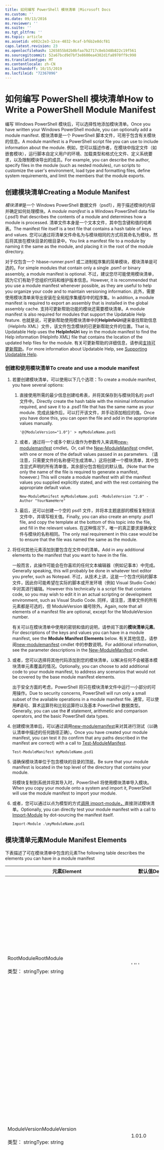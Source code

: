 ```yaml
---
title: 如何编写 PowerShell 模块清单 |Microsoft Docs
ms.custom: ''
ms.date: 09/13/2016
ms.reviewer: ''
ms.suite: ''
ms.tgt_pltfrm: ''
ms.topic: article
ms.assetid: e082c2e3-12ce-4032-9caf-bf6b2e0dcf81
caps.latest.revision: 23
ms.openlocfilehash: 1265855b82b0bfaa7b2717c8eb348b822c19f561
ms.sourcegitcommit: 52a67bcd9d7bf3e8600ea4302d1fa8970ff9c998
ms.translationtype: MT
ms.contentlocale: zh-CN
ms.lasthandoff: 10/15/2019
ms.locfileid: "72367096"
---
```

# <a name="how-to-write-a-powershell-module-manifest"></a><span data-ttu-id="6c921-102">如何编写 PowerShell 模块清单</span><span class="sxs-lookup"><span data-stu-id="6c921-102">How to Write a PowerShell Module Manifest</span></span>

<span data-ttu-id="6c921-103">编写 Windows PowerShell 模块后，可以选择性地添加模块清单。</span><span class="sxs-lookup"><span data-stu-id="6c921-103">Once you have written your Windows PowerShell module, you can optionally add a module manifest.</span></span> <span data-ttu-id="6c921-104">模块清单是一个 PowerShell 脚本文件，可用于包含有关模块的信息。</span><span class="sxs-lookup"><span data-stu-id="6c921-104">A module manifest is a PowerShell script file you can use to include information about the module.</span></span> <span data-ttu-id="6c921-105">例如，您可以描述作者，在模块中指定文件（如嵌套模块），运行脚本自定义用户的环境、加载类型和格式化文件、定义系统要求，以及限制模块导出的成员。</span><span class="sxs-lookup"><span data-stu-id="6c921-105">For example, you can describe the author, specify files in the module (such as nested modules), run scripts to customize the user's environment, load type and formatting files, define system requirements, and limit the members that the module exports.</span></span>

## <a name="creating-a-module-manifest"></a><span data-ttu-id="6c921-106">创建模块清单</span><span class="sxs-lookup"><span data-stu-id="6c921-106">Creating a Module Manifest</span></span>

<span data-ttu-id="6c921-107">*模块清单*是一个 Windows PowerShell 数据文件（psd1），用于描述模块的内容并确定如何处理模块。</span><span class="sxs-lookup"><span data-stu-id="6c921-107">A *module manifest* is a Windows PowerShell data file (.psd1) that describes the contents of a module and determines how a module is processed.</span></span> <span data-ttu-id="6c921-108">清单文件本身是一个文本文件，其中包含键和值的哈希表。</span><span class="sxs-lookup"><span data-stu-id="6c921-108">The manifest file itself is a text file that contains a hash table of keys and values.</span></span> <span data-ttu-id="6c921-109">您可以通过将清单文件命名为与模块相同的方式将其命名为模块，然后将其放在模块目录的根目录中。</span><span class="sxs-lookup"><span data-stu-id="6c921-109">You link a manifest file to a module by naming it the same as the module, and placing it in the root of the module directory.</span></span>

<span data-ttu-id="6c921-110">对于仅包含一个 hbase-runner.psm1 或二进制程序集的简单模块，模块清单是可选的。</span><span class="sxs-lookup"><span data-stu-id="6c921-110">For simple modules that contain only a single .psm1 or binary assembly, a module manifest is optional.</span></span> <span data-ttu-id="6c921-111">不过，建议您尽可能使用模块清单，因为它们有助于您组织代码和维护版本信息。</span><span class="sxs-lookup"><span data-stu-id="6c921-111">However, it is recommended that you use a module manifest whenever possible, as they are useful to help you organize your code and to maintain versioning information.</span></span> <span data-ttu-id="6c921-112">此外，需要使用模块清单来导出安装在全局程序集缓存中的程序集。</span><span class="sxs-lookup"><span data-stu-id="6c921-112">In addition, a module manifest is required to export an assembly that is installed in the global assembly cache.</span></span> <span data-ttu-id="6c921-113">支持可更新帮助功能的模块还需要模块清单。</span><span class="sxs-lookup"><span data-stu-id="6c921-113">A module manifest is also required for modules that support the Updatable Help feature.</span></span> <span data-ttu-id="6c921-114">也就是说，可更新帮助使用模块清单中的**HelpInfoUri**键来查找帮助信息（HelpInfo XML）文件，该文件包含模块的已更新帮助文件的位置。</span><span class="sxs-lookup"><span data-stu-id="6c921-114">That is, Updatable Help uses the **HelpInfoUri** key in the module manifest to find the Help information (HelpInfo XML) file that contains the location of the updated help files for the module.</span></span> <span data-ttu-id="6c921-115">有关可更新帮助的详细信息，请参阅[支持可更新帮助](./supporting-updatable-help.md)。</span><span class="sxs-lookup"><span data-stu-id="6c921-115">For more information about Updatable Help, see [Supporting Updatable Help](./supporting-updatable-help.md).</span></span>

### <a name="to-create-and-use-a-module-manifest"></a><span data-ttu-id="6c921-116">创建和使用模块清单</span><span class="sxs-lookup"><span data-stu-id="6c921-116">To create and use a module manifest</span></span>

1. <span data-ttu-id="6c921-117">若要创建模块清单，可以使用以下几个选项：</span><span class="sxs-lookup"><span data-stu-id="6c921-117">To create a module manifest, you have several options:</span></span>

   1. <span data-ttu-id="6c921-118">直接使用所需的最少信息创建哈希表，并将其保存到与模块同名的 psd1 文件中。</span><span class="sxs-lookup"><span data-stu-id="6c921-118">Directly create the hash table with the minimal information required, and save it to a .psd1 file that has the same name as your module.</span></span> <span data-ttu-id="6c921-119">完成此操作后，可以打开该文件，并手动添加相应的值。</span><span class="sxs-lookup"><span data-stu-id="6c921-119">Once you have done this, you can open the file and add in the appropriate values manually.</span></span>

      `'@{ModuleVersion="1.0"}' > myModuleName.psd1`

   2. <span data-ttu-id="6c921-120">或者，通过将一个或多个默认值作为参数传入来调用[new-modulemanifest](/powershell/module/Microsoft.PowerShell.Core/New-ModuleManifest) cmdlet。</span><span class="sxs-lookup"><span data-stu-id="6c921-120">Or, call the [New-ModuleManifest](/powershell/module/Microsoft.PowerShell.Core/New-ModuleManifest) cmdlet, with one or more of the default values passed in as parameters.</span></span> <span data-ttu-id="6c921-121">（请注意，只需要文件的名称便可生成清单。）这将创建一个模块清单，其中包含显式声明的所有清单值，其余部分包含相应的默认值。</span><span class="sxs-lookup"><span data-stu-id="6c921-121">(Note that the only the name of the file is required to generate a manifest, however.) This will create a module manifest with all the manifest values you supplied explicitly stated, and with the rest containing the appropriate default value.</span></span>

      `New-ModuleManifest myModuleName.psd1 -ModuleVersion "2.0" -Author "YourNameHere"`

   3. <span data-ttu-id="6c921-122">最后，还可以创建一个空的 psd1 文件，并将本主题底部的模板复制到该文件中，并填写相关值。</span><span class="sxs-lookup"><span data-stu-id="6c921-122">Finally, you can also create an empty .psd1 file, and copy the template at the bottom of this topic into the file, and fill in the relevant values.</span></span> <span data-ttu-id="6c921-123">在这种情况下，唯一的真正要求是确保文件与模块的名称相同。</span><span class="sxs-lookup"><span data-stu-id="6c921-123">The only real requirement in this case would be to ensure that the file was named the same as the module.</span></span>

2. <span data-ttu-id="6c921-124">将任何其他元素添加到要包含在文件中的清单。</span><span class="sxs-lookup"><span data-stu-id="6c921-124">Add in any additional elements to the manifest that you want to have in the file.</span></span>

   <span data-ttu-id="6c921-125">一般而言，此操作可能会在你喜欢的任何文本编辑器（例如记事本）中完成。</span><span class="sxs-lookup"><span data-stu-id="6c921-125">Generally speaking, this will probably be done in whatever text editor you prefer, such as Notepad.</span></span> <span data-ttu-id="6c921-126">不过，从技术上讲，这是一个包含代码的脚本文件，因此你可能希望在实际的脚本或开发环境（例如 Visual Studio Code）中对其进行编辑。</span><span class="sxs-lookup"><span data-stu-id="6c921-126">However this technically is a script file that contains code, so you may wish to edit it in an actual scripting or development environment, such as Visual Studio Code.</span></span> <span data-ttu-id="6c921-127">同样，请注意，清单文件的所有元素都是可选的，但 ModuleVersion 编号除外。</span><span class="sxs-lookup"><span data-stu-id="6c921-127">Again, note that all elements of a manifest file are optional, except for the ModuleVersion number.</span></span>

   <span data-ttu-id="6c921-128">有关可以在模块清单中使用的密钥和值的说明，请参阅下面的**模块清单元素**。</span><span class="sxs-lookup"><span data-stu-id="6c921-128">For descriptions of the keys and values you can have in a module manifest, see the **Module Manifest Elements** below.</span></span> <span data-ttu-id="6c921-129">有关其他信息，请参阅[new-modulemanifest](/powershell/module/Microsoft.PowerShell.Core/New-ModuleManifest) cmdlet 中的参数说明。</span><span class="sxs-lookup"><span data-stu-id="6c921-129">For additional information, see the parameter descriptions in the  [New-ModuleManifest](/powershell/module/Microsoft.PowerShell.Core/New-ModuleManifest) cmdlet.</span></span>

3. <span data-ttu-id="6c921-130">或者，您可以选择将其他代码添加到您的模块清单，以解决任何不会被基本模块清单元素覆盖的情况。</span><span class="sxs-lookup"><span data-stu-id="6c921-130">Optionally, you can choose to add additional code to your module manifest, to address any scenarios that would not be covered by the base module manifest elements.</span></span>

   <span data-ttu-id="6c921-131">出于安全方面的考虑，PowerShell 将只在模块清单文件中运行一小部分的可用操作。</span><span class="sxs-lookup"><span data-stu-id="6c921-131">Due to security concerns, PowerShell will run only a small subset of the available operations in a module manifest file.</span></span> <span data-ttu-id="6c921-132">通常，可以使用**if**语句、算术运算符和比较运算符以及基本 PowerShell 数据类型。</span><span class="sxs-lookup"><span data-stu-id="6c921-132">Generally, you can use the **if** statement, arithmetic and comparison operators, and the basic PowerShell data types.</span></span>

4. <span data-ttu-id="6c921-133">创建模块清单后，可以通过调用[new-modulemanifest](/powershell/module/Microsoft.PowerShell.Core/Test-ModuleManifest)来对其进行测试（以确认清单中描述的任何路径正确）。</span><span class="sxs-lookup"><span data-stu-id="6c921-133">Once you have created your module manifest, you can test it (to confirm that any paths described in the manifest are correct) with a call to [Test-ModuleManifest](/powershell/module/Microsoft.PowerShell.Core/Test-ModuleManifest).</span></span>

   `Test-ModuleManifest myModuleName.psd1`

5. <span data-ttu-id="6c921-134">请确保模块清单位于包含模块的目录的顶层。</span><span class="sxs-lookup"><span data-stu-id="6c921-134">Be sure that your module manifest is located in the top level of the directory that contains your module.</span></span>

   <span data-ttu-id="6c921-135">将模块复制到系统并将其导入时，PowerShell 将使用模块清单导入模块。</span><span class="sxs-lookup"><span data-stu-id="6c921-135">When you copy your module onto a system and import it, PowerShell will use the module manifest to import your module.</span></span>

6. <span data-ttu-id="6c921-136">或者，您可以通过以点为模型的方式[调用 import-module，](/powershell/module/Microsoft.PowerShell.Core/Import-Module)直接测试模块清单。</span><span class="sxs-lookup"><span data-stu-id="6c921-136">Optionally, you can directly test your module manifest with a call to [Import-Module](/powershell/module/Microsoft.PowerShell.Core/Import-Module) by dot-sourcing the manifest itself.</span></span>

   `Import-Module .\myModuleName.psd1`

## <a name="module-manifest-elements"></a><span data-ttu-id="6c921-137">模块清单元素</span><span class="sxs-lookup"><span data-stu-id="6c921-137">Module Manifest Elements</span></span>

<span data-ttu-id="6c921-138">下表描述了可在模块清单中包含的元素</span><span class="sxs-lookup"><span data-stu-id="6c921-138">The following table describes the elements you can have in a module manifest</span></span>

|<span data-ttu-id="6c921-139">元素</span><span class="sxs-lookup"><span data-stu-id="6c921-139">Element</span></span>|<span data-ttu-id="6c921-140">默认值</span><span class="sxs-lookup"><span data-stu-id="6c921-140">Default</span></span>|<span data-ttu-id="6c921-141">描述</span><span class="sxs-lookup"><span data-stu-id="6c921-141">Description</span></span>|
|-------------|-------------|-----------------|
|<span data-ttu-id="6c921-142">RootModule</span><span class="sxs-lookup"><span data-stu-id="6c921-142">RootModule</span></span><br /><br /> <span data-ttu-id="6c921-143">类型： string</span><span class="sxs-lookup"><span data-stu-id="6c921-143">Type: string</span></span>|<span data-ttu-id="6c921-144">' '</span><span class="sxs-lookup"><span data-stu-id="6c921-144">' '</span></span>|<span data-ttu-id="6c921-145">与此清单关联的脚本模块或二进制模块文件。</span><span class="sxs-lookup"><span data-stu-id="6c921-145">Script module or binary module file associated with this manifest.</span></span> <span data-ttu-id="6c921-146">以前版本的 PowerShell 调用此元素为 ModuleToProcess。</span><span class="sxs-lookup"><span data-stu-id="6c921-146">Previous versions of PowerShell called this element the ModuleToProcess.</span></span><br /><br /> <span data-ttu-id="6c921-147">根模块的可能类型可以为空（这将使其成为**清单**模块）、脚本模块的名称（使其成为**脚本**模块的 hbase-runner.psm1），或二进制模块的名称（.exe 或 .dll，这使其成为**二进制**模块）。</span><span class="sxs-lookup"><span data-stu-id="6c921-147">Possible types for the root module can be empty (which will make this a **Manifest** module), the name of a script module (.psm1, which makes this a **Script** module), or the name of a binary module (.exe or .dll, which makes this a **Binary** module).</span></span> <span data-ttu-id="6c921-148">在此元素中放置模块清单的名称（. psd1）或脚本文件（ps1）将导致发生错误。</span><span class="sxs-lookup"><span data-stu-id="6c921-148">Placing the name of a module manifest (.psd1) or a script file (.ps1) in this element will cause an error to occur.</span></span>|
|<span data-ttu-id="6c921-149">ModuleVersion</span><span class="sxs-lookup"><span data-stu-id="6c921-149">ModuleVersion</span></span><br /><br /> <span data-ttu-id="6c921-150">类型： string</span><span class="sxs-lookup"><span data-stu-id="6c921-150">Type: string</span></span>|<span data-ttu-id="6c921-151">1.0</span><span class="sxs-lookup"><span data-stu-id="6c921-151">1.0</span></span>|<span data-ttu-id="6c921-152">此模块的版本号。</span><span class="sxs-lookup"><span data-stu-id="6c921-152">Version number of this module.</span></span> <span data-ttu-id="6c921-153">该字符串必须能够转换为 [System.object]。</span><span class="sxs-lookup"><span data-stu-id="6c921-153">The string must be able to convert to [System.Version].</span></span> <span data-ttu-id="6c921-154">即 "#. #. #. #. #"。</span><span class="sxs-lookup"><span data-stu-id="6c921-154">That is, '#.#.#.#.#'.</span></span> <span data-ttu-id="6c921-155">`Import-Module` 会将它在 **$psModulePath**上找到的第一个模块加载到与该名称匹配的，并且至少有一个 ModuleVersion 作为 `-MinimumVersion` 参数。</span><span class="sxs-lookup"><span data-stu-id="6c921-155">`Import-Module` will load the first module it finds on the **$psModulePath** that matches the name, and has at least as high a ModuleVersion, as the `-MinimumVersion` parameter.</span></span> <span data-ttu-id="6c921-156">若要导入特定版本，请改用 @ no__t-0 参数。</span><span class="sxs-lookup"><span data-stu-id="6c921-156">To import a specific version, use the`-RequiredVersion` parameter, instead.</span></span><br /><br /> <span data-ttu-id="6c921-157">示例： `ModuleVersion = '1.0'`</span><span class="sxs-lookup"><span data-stu-id="6c921-157">Example: `ModuleVersion = '1.0'`</span></span>|
|<span data-ttu-id="6c921-158">GUID</span><span class="sxs-lookup"><span data-stu-id="6c921-158">GUID</span></span><br /><br /> <span data-ttu-id="6c921-159">类型： string</span><span class="sxs-lookup"><span data-stu-id="6c921-159">Type: string</span></span>|<span data-ttu-id="6c921-160">自动生成 GUID</span><span class="sxs-lookup"><span data-stu-id="6c921-160">Autogenerated GUID</span></span>|<span data-ttu-id="6c921-161">用于唯一标识此模块的 ID。</span><span class="sxs-lookup"><span data-stu-id="6c921-161">ID used to uniquely identify this module.</span></span> <span data-ttu-id="6c921-162">请注意，当前无法按 GUID 导入模块。</span><span class="sxs-lookup"><span data-stu-id="6c921-162">Note that you cannot currently import a module by GUID.</span></span><br /><br /> <span data-ttu-id="6c921-163">示例： `GUID = 'cfc45206-1e49-459d-a8ad-5b571ef94857'`</span><span class="sxs-lookup"><span data-stu-id="6c921-163">Example: `GUID = 'cfc45206-1e49-459d-a8ad-5b571ef94857'`</span></span>|
|<span data-ttu-id="6c921-164">作者</span><span class="sxs-lookup"><span data-stu-id="6c921-164">Author</span></span><br /><br /> <span data-ttu-id="6c921-165">类型： string</span><span class="sxs-lookup"><span data-stu-id="6c921-165">Type: string</span></span>|<span data-ttu-id="6c921-166">无</span><span class="sxs-lookup"><span data-stu-id="6c921-166">None</span></span>|<span data-ttu-id="6c921-167">此模块的作者。</span><span class="sxs-lookup"><span data-stu-id="6c921-167">Author of this module.</span></span><br /><br /> <span data-ttu-id="6c921-168">示例： `Author = 'AuthorNameHere'`</span><span class="sxs-lookup"><span data-stu-id="6c921-168">Example: `Author = 'AuthorNameHere'`</span></span>|
|<span data-ttu-id="6c921-169">CompanyName</span><span class="sxs-lookup"><span data-stu-id="6c921-169">CompanyName</span></span><br /><br /> <span data-ttu-id="6c921-170">类型： string</span><span class="sxs-lookup"><span data-stu-id="6c921-170">Type: string</span></span>|<span data-ttu-id="6c921-171">Unknown</span><span class="sxs-lookup"><span data-stu-id="6c921-171">Unknown</span></span>|<span data-ttu-id="6c921-172">此模块的公司或供应商。</span><span class="sxs-lookup"><span data-stu-id="6c921-172">Company or vendor of this module.</span></span><br /><br /> <span data-ttu-id="6c921-173">示例： `CompanyName = 'Fabrikam'`</span><span class="sxs-lookup"><span data-stu-id="6c921-173">Example: `CompanyName = 'Fabrikam'`</span></span>|
|<span data-ttu-id="6c921-174">版权</span><span class="sxs-lookup"><span data-stu-id="6c921-174">Copyright</span></span><br /><br /> <span data-ttu-id="6c921-175">类型： string</span><span class="sxs-lookup"><span data-stu-id="6c921-175">Type: string</span></span>|<span data-ttu-id="6c921-176">（c） [currentYear] [Author]。</span><span class="sxs-lookup"><span data-stu-id="6c921-176">(c) [currentYear] [Author].</span></span> <span data-ttu-id="6c921-177">保留所有权利。</span><span class="sxs-lookup"><span data-stu-id="6c921-177">All rights reserved.</span></span>|<span data-ttu-id="6c921-178">此模块的版权声明。</span><span class="sxs-lookup"><span data-stu-id="6c921-178">Copyright statement for this module.</span></span><br /><br /> <span data-ttu-id="6c921-179">示例： `Copyright = '2016 AuthorName. All rights reserved.'`</span><span class="sxs-lookup"><span data-stu-id="6c921-179">Example: `Copyright = '2016 AuthorName. All rights reserved.'`</span></span>|
|<span data-ttu-id="6c921-180">描述</span><span class="sxs-lookup"><span data-stu-id="6c921-180">Description</span></span><br /><br /> <span data-ttu-id="6c921-181">类型： string</span><span class="sxs-lookup"><span data-stu-id="6c921-181">Type: string</span></span>|<span data-ttu-id="6c921-182">' '</span><span class="sxs-lookup"><span data-stu-id="6c921-182">' '</span></span>|<span data-ttu-id="6c921-183">此模块提供的功能的说明。</span><span class="sxs-lookup"><span data-stu-id="6c921-183">Description of the functionality provided by this module.</span></span><br /><br /> <span data-ttu-id="6c921-184">示例： `Description = 'This is a description of a module.'`</span><span class="sxs-lookup"><span data-stu-id="6c921-184">Example: `Description = 'This is a description of a module.'`</span></span>|
|<span data-ttu-id="6c921-185">PowerShellVersion</span><span class="sxs-lookup"><span data-stu-id="6c921-185">PowerShellVersion</span></span><br /><br /> <span data-ttu-id="6c921-186">类型： string</span><span class="sxs-lookup"><span data-stu-id="6c921-186">Type: string</span></span>|<span data-ttu-id="6c921-187">' '</span><span class="sxs-lookup"><span data-stu-id="6c921-187">' '</span></span>|<span data-ttu-id="6c921-188">此模块所需的 Windows PowerShell 引擎的最低版本。</span><span class="sxs-lookup"><span data-stu-id="6c921-188">Minimum version of the Windows PowerShell engine required by this module.</span></span> <span data-ttu-id="6c921-189">当前有效值为1.0、2.0、3.0、4.0 和5.0。</span><span class="sxs-lookup"><span data-stu-id="6c921-189">Current valid values are 1.0, 2.0, 3.0, 4.0, and 5.0.</span></span><br /><br /> <span data-ttu-id="6c921-190">示例： `PowerShellVersion = '5.0'`</span><span class="sxs-lookup"><span data-stu-id="6c921-190">Example: `PowerShellVersion = '5.0'`</span></span>|
|<span data-ttu-id="6c921-191">PowerShellHostName</span><span class="sxs-lookup"><span data-stu-id="6c921-191">PowerShellHostName</span></span><br /><br /> <span data-ttu-id="6c921-192">类型： string</span><span class="sxs-lookup"><span data-stu-id="6c921-192">Type: string</span></span>|<span data-ttu-id="6c921-193">' '</span><span class="sxs-lookup"><span data-stu-id="6c921-193">' '</span></span>|<span data-ttu-id="6c921-194">指定模块所需的 Windows PowerShell 主机的名称。</span><span class="sxs-lookup"><span data-stu-id="6c921-194">Specifies the name of the Windows PowerShell host that is required by the module.</span></span> <span data-ttu-id="6c921-195">此名称由 Windows PowerShell 提供。</span><span class="sxs-lookup"><span data-stu-id="6c921-195">This name is provided by Windows PowerShell.</span></span> <span data-ttu-id="6c921-196">若要查找主机程序的名称，请在程序中键入： `$host.name`。</span><span class="sxs-lookup"><span data-stu-id="6c921-196">To find the name of a host program, in the program, type: `$host.name` .</span></span><br /><br /> <span data-ttu-id="6c921-197">示例： `PowerShellHostName = 'Windows PowerShell ISE Host'`</span><span class="sxs-lookup"><span data-stu-id="6c921-197">Example: `PowerShellHostName = 'Windows PowerShell ISE Host'`</span></span>|
|<span data-ttu-id="6c921-198">PowerShellHostVersion</span><span class="sxs-lookup"><span data-stu-id="6c921-198">PowerShellHostVersion</span></span><br /><br /> <span data-ttu-id="6c921-199">类型： string</span><span class="sxs-lookup"><span data-stu-id="6c921-199">Type: string</span></span>|<span data-ttu-id="6c921-200">' '</span><span class="sxs-lookup"><span data-stu-id="6c921-200">' '</span></span>|<span data-ttu-id="6c921-201">此模块所需的最小 Windows PowerShell 主机版本。</span><span class="sxs-lookup"><span data-stu-id="6c921-201">Minimum version of the Windows PowerShell host required by this module.</span></span><br /><br /> <span data-ttu-id="6c921-202">示例： `PowerShellHostVersion = '2.0'`</span><span class="sxs-lookup"><span data-stu-id="6c921-202">Example: `PowerShellHostVersion = '2.0'`</span></span>|
|<span data-ttu-id="6c921-203">DotNetFrameworkVersion</span><span class="sxs-lookup"><span data-stu-id="6c921-203">DotNetFrameworkVersion</span></span><br /><br /> <span data-ttu-id="6c921-204">类型： string</span><span class="sxs-lookup"><span data-stu-id="6c921-204">Type: string</span></span>|<span data-ttu-id="6c921-205">' '</span><span class="sxs-lookup"><span data-stu-id="6c921-205">' '</span></span>|<span data-ttu-id="6c921-206">此模块所需的 Microsoft .NET Framework 的最低版本。</span><span class="sxs-lookup"><span data-stu-id="6c921-206">Minimum version of Microsoft .NET Framework required by this module.</span></span><br /><br /> <span data-ttu-id="6c921-207">示例： `DotNetFrameworkVersion = '3.5'`</span><span class="sxs-lookup"><span data-stu-id="6c921-207">Example: `DotNetFrameworkVersion = '3.5'`</span></span>|
|<span data-ttu-id="6c921-208">CLRVersion</span><span class="sxs-lookup"><span data-stu-id="6c921-208">CLRVersion</span></span><br /><br /> <span data-ttu-id="6c921-209">类型： string</span><span class="sxs-lookup"><span data-stu-id="6c921-209">Type: string</span></span>|<span data-ttu-id="6c921-210">' '</span><span class="sxs-lookup"><span data-stu-id="6c921-210">' '</span></span>|<span data-ttu-id="6c921-211">此模块所需的公共语言运行时（CLR）的最低版本。</span><span class="sxs-lookup"><span data-stu-id="6c921-211">Minimum version of the common language runtime (CLR) required by this module.</span></span><br /><br /> <span data-ttu-id="6c921-212">示例： `CLRVersion = '3.5'`</span><span class="sxs-lookup"><span data-stu-id="6c921-212">Example: `CLRVersion = '3.5'`</span></span>|
|<span data-ttu-id="6c921-213">ProcessorArchitecture</span><span class="sxs-lookup"><span data-stu-id="6c921-213">ProcessorArchitecture</span></span><br /><br /> <span data-ttu-id="6c921-214">类型： string</span><span class="sxs-lookup"><span data-stu-id="6c921-214">Type: string</span></span>|<span data-ttu-id="6c921-215">' '</span><span class="sxs-lookup"><span data-stu-id="6c921-215">' '</span></span>|<span data-ttu-id="6c921-216">此模块需要的处理器体系结构（无、X86、Amd64）。</span><span class="sxs-lookup"><span data-stu-id="6c921-216">Processor architecture (None, X86, Amd64) required by this module.</span></span> <span data-ttu-id="6c921-217">有效值为 x86、AMD64、IA64 和 None（未知或未指定）。</span><span class="sxs-lookup"><span data-stu-id="6c921-217">Valid values are x86, AMD64, IA64, and None (unknown or unspecified).</span></span><br /><br /> <span data-ttu-id="6c921-218">示例： `ProcessorArchitecture = 'x86'`</span><span class="sxs-lookup"><span data-stu-id="6c921-218">Example: `ProcessorArchitecture = 'x86'`</span></span>|
|<span data-ttu-id="6c921-219">RequiredModules</span><span class="sxs-lookup"><span data-stu-id="6c921-219">RequiredModules</span></span><br /><br /> <span data-ttu-id="6c921-220">类型： [string []]</span><span class="sxs-lookup"><span data-stu-id="6c921-220">Type: [string[]]</span></span>|<span data-ttu-id="6c921-221">@()</span><span class="sxs-lookup"><span data-stu-id="6c921-221">@()</span></span>|<span data-ttu-id="6c921-222">在导入此模块之前，必须导入到全局环境中的模块。</span><span class="sxs-lookup"><span data-stu-id="6c921-222">Modules that must be imported into the global environment prior to importing this module.</span></span> <span data-ttu-id="6c921-223">这会加载列出的任何模块，除非已加载这些模块。</span><span class="sxs-lookup"><span data-stu-id="6c921-223">This will load any modules listed unless they have already been loaded.</span></span> <span data-ttu-id="6c921-224">（例如，一些模块可能已由其他模块加载。）</span><span class="sxs-lookup"><span data-stu-id="6c921-224">(For example, some modules may already be loaded by a different module.).</span></span> <span data-ttu-id="6c921-225">还可以使用 `RequiredVersion` 而不是 `ModuleVersion` 来指定要加载的特定版本。</span><span class="sxs-lookup"><span data-stu-id="6c921-225">It is also possible to specify a specific version to load using `RequiredVersion` rather than `ModuleVersion`.</span></span> <span data-ttu-id="6c921-226">使用 `ModuleVersion` 时，它将加载最新版本，最少指定版本。</span><span class="sxs-lookup"><span data-stu-id="6c921-226">When using `ModuleVersion` it will load the newest version available with a minimum of the version specified.</span></span><br /><br /> <span data-ttu-id="6c921-227">示例： `RequiredModules = @(@{ModuleName="myDependentModule"; ModuleVersion="2.0"; Guid="cfc45206-1e49-459d-a8ad-5b571ef94857"})`</span><span class="sxs-lookup"><span data-stu-id="6c921-227">Example: `RequiredModules = @(@{ModuleName="myDependentModule"; ModuleVersion="2.0"; Guid="cfc45206-1e49-459d-a8ad-5b571ef94857"})`</span></span><br /><br /> <span data-ttu-id="6c921-228">示例： `RequiredModules = @(@{ModuleName="myDependentModule"; RequiredVersion="1.5"; Guid="cfc45206-1e49-459d-a8ad-5b571ef94857"})`</span><span class="sxs-lookup"><span data-stu-id="6c921-228">Example: `RequiredModules = @(@{ModuleName="myDependentModule"; RequiredVersion="1.5"; Guid="cfc45206-1e49-459d-a8ad-5b571ef94857"})`</span></span>|
|<span data-ttu-id="6c921-229">RequiredAssemblies</span><span class="sxs-lookup"><span data-stu-id="6c921-229">RequiredAssemblies</span></span><br /><br /> <span data-ttu-id="6c921-230">类型： [string []]</span><span class="sxs-lookup"><span data-stu-id="6c921-230">Type: [string[]]</span></span>|<span data-ttu-id="6c921-231">@()</span><span class="sxs-lookup"><span data-stu-id="6c921-231">@()</span></span>|<span data-ttu-id="6c921-232">必须在导入此模块之前加载的程序集。</span><span class="sxs-lookup"><span data-stu-id="6c921-232">Assemblies that must be loaded prior to importing this module.</span></span><br /><br /> <span data-ttu-id="6c921-233">请注意，与 RequiredModules 不同的是，PowerShell 将加载 RequiredAssemblies （如果尚未加载）。</span><span class="sxs-lookup"><span data-stu-id="6c921-233">Note that unlike RequiredModules, PowerShell will load the RequiredAssemblies if they are not already loaded.</span></span>|
|<span data-ttu-id="6c921-234">ScriptsToProcess</span><span class="sxs-lookup"><span data-stu-id="6c921-234">ScriptsToProcess</span></span><br /><br /> <span data-ttu-id="6c921-235">类型： [string []]</span><span class="sxs-lookup"><span data-stu-id="6c921-235">Type: [string[]]</span></span>|<span data-ttu-id="6c921-236">@()</span><span class="sxs-lookup"><span data-stu-id="6c921-236">@()</span></span>|<span data-ttu-id="6c921-237">导入模块时，在调用方的会话状态中运行的脚本（ps1）文件。</span><span class="sxs-lookup"><span data-stu-id="6c921-237">Script (.ps1) files that are run in the caller's session state when the module is imported.</span></span> <span data-ttu-id="6c921-238">这可以是全局会话状态，也可以是嵌套模块的其他模块会话状态。</span><span class="sxs-lookup"><span data-stu-id="6c921-238">This could be the global session state or, for nested modules, the session state of another module.</span></span> <span data-ttu-id="6c921-239">您可以使用这些脚本来准备环境，就像使用登录脚本一样。</span><span class="sxs-lookup"><span data-stu-id="6c921-239">You can use these scripts to prepare an environment just as you might use a login script.</span></span><br /><br /> <span data-ttu-id="6c921-240">在加载清单中列出的任何模块之前，将运行这些脚本。</span><span class="sxs-lookup"><span data-stu-id="6c921-240">These scripts are run before any of the modules listed in the manifest are loaded.</span></span>|
|<span data-ttu-id="6c921-241">TypesToProcess</span><span class="sxs-lookup"><span data-stu-id="6c921-241">TypesToProcess</span></span><br /><br /> <span data-ttu-id="6c921-242">类型： [string []]</span><span class="sxs-lookup"><span data-stu-id="6c921-242">Type: [string[]]</span></span>|<span data-ttu-id="6c921-243">@()</span><span class="sxs-lookup"><span data-stu-id="6c921-243">@()</span></span>|<span data-ttu-id="6c921-244">导入此模块时要加载的类型文件（. types.ps1xml）。</span><span class="sxs-lookup"><span data-stu-id="6c921-244">Type files (.ps1xml) to be loaded when importing this module.</span></span>|
|<span data-ttu-id="6c921-245">FormatsToProcess</span><span class="sxs-lookup"><span data-stu-id="6c921-245">FormatsToProcess</span></span><br /><br /> <span data-ttu-id="6c921-246">类型： [string []]</span><span class="sxs-lookup"><span data-stu-id="6c921-246">Type: [string[]]</span></span>|<span data-ttu-id="6c921-247">@()</span><span class="sxs-lookup"><span data-stu-id="6c921-247">@()</span></span>|<span data-ttu-id="6c921-248">导入此模块时要加载的格式化文件（. types.ps1xml）。</span><span class="sxs-lookup"><span data-stu-id="6c921-248">Format files (.ps1xml) to be loaded when importing this module.</span></span>|
|<span data-ttu-id="6c921-249">NestedModules</span><span class="sxs-lookup"><span data-stu-id="6c921-249">NestedModules</span></span><br /><br /> <span data-ttu-id="6c921-250">类型： [string []]</span><span class="sxs-lookup"><span data-stu-id="6c921-250">Type: [string[]]</span></span>|<span data-ttu-id="6c921-251">@()</span><span class="sxs-lookup"><span data-stu-id="6c921-251">@()</span></span>|<span data-ttu-id="6c921-252">要导入的模块，作为 RootModule/ModuleToProcess 中指定的模块的嵌套模块。</span><span class="sxs-lookup"><span data-stu-id="6c921-252">Modules to import as nested modules of the module specified in RootModule/ModuleToProcess.</span></span><br /><br /> <span data-ttu-id="6c921-253">向此元素添加模块名称类似于从脚本或程序集代码中调用 `Import-Module`。</span><span class="sxs-lookup"><span data-stu-id="6c921-253">Adding a module name to this element is similar to calling `Import-Module` from within your script or assembly code.</span></span> <span data-ttu-id="6c921-254">主要区别是在清单文件中，可以更方便地查看正在加载的内容。</span><span class="sxs-lookup"><span data-stu-id="6c921-254">The main difference is that it's easier to see what you are loading here in the manifest file.</span></span> <span data-ttu-id="6c921-255">此外，如果模块无法在此处加载，则尚未加载您的实际模块。</span><span class="sxs-lookup"><span data-stu-id="6c921-255">Also, if a module fails to load here, you will not yet have loaded your actual module.</span></span><br /><br /> <span data-ttu-id="6c921-256">除了其他模块以外，你还可以在此处加载脚本（ps1）文件。</span><span class="sxs-lookup"><span data-stu-id="6c921-256">In addition to other modules, you may also load script (.ps1) files here.</span></span> <span data-ttu-id="6c921-257">这些文件将在根模块的上下文中执行。</span><span class="sxs-lookup"><span data-stu-id="6c921-257">These files will execute in the context of the root module.</span></span> <span data-ttu-id="6c921-258">（这等同于根模块中的脚本。）</span><span class="sxs-lookup"><span data-stu-id="6c921-258">(This is equivalent to dot sourcing the script in your root module.)</span></span>|
|<span data-ttu-id="6c921-259">FunctionsToExport</span><span class="sxs-lookup"><span data-stu-id="6c921-259">FunctionsToExport</span></span><br /><br /> <span data-ttu-id="6c921-260">类型： [string []]</span><span class="sxs-lookup"><span data-stu-id="6c921-260">Type: [string[]]</span></span>|<span data-ttu-id="6c921-261">@()</span><span class="sxs-lookup"><span data-stu-id="6c921-261">@()</span></span>|<span data-ttu-id="6c921-262">指定模块导出的函数（允许但不允许使用通配符）到调用方的会话状态。</span><span class="sxs-lookup"><span data-stu-id="6c921-262">Specifies the functions that the module exports (wildcard characters are permitted but discouraged) to the caller's session state.</span></span> <span data-ttu-id="6c921-263">默认情况下，不导出任何函数。</span><span class="sxs-lookup"><span data-stu-id="6c921-263">By default, no functions are exported.</span></span> <span data-ttu-id="6c921-264">您可以使用此键列出模块导出的函数。</span><span class="sxs-lookup"><span data-stu-id="6c921-264">You can use this key to list the functions that are exported by the module.</span></span><br /><br /> <span data-ttu-id="6c921-265">调用方的会话状态可以是全局会话状态，也可以是嵌套模块的其他模块会话状态。</span><span class="sxs-lookup"><span data-stu-id="6c921-265">The caller's session state can be the global session state or, for nested modules, the session state of another module.</span></span> <span data-ttu-id="6c921-266">链接嵌套模块时，嵌套模块导出的所有函数都将导出到全局会话状态，除非该链中的模块使用 FunctionsToExport 键限制该函数。</span><span class="sxs-lookup"><span data-stu-id="6c921-266">When chaining nested modules, all functions that are exported by a nested module will be exported to the global session state unless a module in the chain restricts the function by using the FunctionsToExport key.</span></span><br /><br /> <span data-ttu-id="6c921-267">如果清单还导出函数的别名，则此键可以删除其别名在 AliasesToExport 项中列出的函数，但此键无法向列表中添加函数别名。</span><span class="sxs-lookup"><span data-stu-id="6c921-267">If the manifest also exports aliases for the functions, this key can remove functions whose aliases are listed in the AliasesToExport key, but this key cannot add function aliases to the list.</span></span>|
|<span data-ttu-id="6c921-268">CmdletsToExport</span><span class="sxs-lookup"><span data-stu-id="6c921-268">CmdletsToExport</span></span><br /><br /> <span data-ttu-id="6c921-269">类型： [string []]</span><span class="sxs-lookup"><span data-stu-id="6c921-269">Type: [string[]]</span></span>|<span data-ttu-id="6c921-270">@()</span><span class="sxs-lookup"><span data-stu-id="6c921-270">@()</span></span>|<span data-ttu-id="6c921-271">指定模块导出的 cmdlet （允许使用通配符，但不建议使用）。</span><span class="sxs-lookup"><span data-stu-id="6c921-271">Specifies the cmdlets that the module exports (wildcard characters are permitted but discouraged).</span></span> <span data-ttu-id="6c921-272">默认情况下，不导出任何 cmdlet。</span><span class="sxs-lookup"><span data-stu-id="6c921-272">By default, no cmdlets are exported.</span></span> <span data-ttu-id="6c921-273">你可以使用此密钥列出模块导出的 cmdlet。</span><span class="sxs-lookup"><span data-stu-id="6c921-273">You can use this key to list the cmdlets that are exported by the module.</span></span><br /><br /> <span data-ttu-id="6c921-274">调用方的会话状态可以是全局会话状态，也可以是嵌套模块的其他模块会话状态。</span><span class="sxs-lookup"><span data-stu-id="6c921-274">The caller's session state can be the global session state or, for nested modules, the session state of another module.</span></span> <span data-ttu-id="6c921-275">链接嵌套模块时，嵌套模块导出的所有 cmdlet 最终将导出到全局会话状态，除非该链中的模块使用 CmdletsToExport 键限制该 cmdlet。</span><span class="sxs-lookup"><span data-stu-id="6c921-275">When you are chaining nested modules, all cmdlets that are exported by a nested module will be ultimately exported to the global session state unless a module in the chain restricts the cmdlet by using the CmdletsToExport key.</span></span><br /><br /> <span data-ttu-id="6c921-276">如果清单还导出 cmdlet 的别名，此密钥可以删除其别名列在 AliasesToExport 密钥中的 cmdlet，但此密钥不能将 cmdlet 别名添加到该列表中。</span><span class="sxs-lookup"><span data-stu-id="6c921-276">If the manifest also exports aliases for the cmdlets, this key can remove cmdlets whose aliases are listed in the AliasesToExport key, but this key cannot add cmdlet aliases to the list.</span></span>|
|<span data-ttu-id="6c921-277">VariablesToExport</span><span class="sxs-lookup"><span data-stu-id="6c921-277">VariablesToExport</span></span><br /><br /> <span data-ttu-id="6c921-278">类型： string</span><span class="sxs-lookup"><span data-stu-id="6c921-278">Type: string</span></span>|<span data-ttu-id="6c921-279">'\*'</span><span class="sxs-lookup"><span data-stu-id="6c921-279">'\*'</span></span>|<span data-ttu-id="6c921-280">指定模块导出的变量（允许使用通配符）到调用方的会话状态。</span><span class="sxs-lookup"><span data-stu-id="6c921-280">Specifies the variables that the module exports (wildcard characters are permitted) to the caller's session state.</span></span> <span data-ttu-id="6c921-281">默认情况下，将导出所有变量。</span><span class="sxs-lookup"><span data-stu-id="6c921-281">By default, all variables are exported.</span></span> <span data-ttu-id="6c921-282">您可以使用此密钥来限制由模块导出的变量。</span><span class="sxs-lookup"><span data-stu-id="6c921-282">You can use this key to restrict the variables that are exported by the module.</span></span><br /><br /> <span data-ttu-id="6c921-283">调用方的会话状态可以是全局会话状态，也可以是嵌套模块的其他模块会话状态。</span><span class="sxs-lookup"><span data-stu-id="6c921-283">The caller's session state can be the global session state or, for nested modules, the session state of another module.</span></span> <span data-ttu-id="6c921-284">链接嵌套模块时，嵌套模块导出的所有变量都将被导出到全局会话状态，除非该链中的模块使用 VariablesToExport 键限制了该变量。</span><span class="sxs-lookup"><span data-stu-id="6c921-284">When you are chaining nested modules, all variables that are exported by a nested module will be exported to the global session state unless a module in the chain restricts the variable by using the VariablesToExport key.</span></span><br /><br /> <span data-ttu-id="6c921-285">如果清单还导出变量的别名，则此键可以删除在 AliasesToExport 项中列出其别名的变量，但此键不能将变量别名添加到该列表中。</span><span class="sxs-lookup"><span data-stu-id="6c921-285">If the manifest also exports aliases for the variables, this key can remove variables whose aliases are listed in the AliasesToExport key, but this key cannot add variable aliases to the list.</span></span>|
|<span data-ttu-id="6c921-286">AliasesToExport</span><span class="sxs-lookup"><span data-stu-id="6c921-286">AliasesToExport</span></span><br /><br /> <span data-ttu-id="6c921-287">类型： [string []]</span><span class="sxs-lookup"><span data-stu-id="6c921-287">Type: [string[]]</span></span>|<span data-ttu-id="6c921-288">@()</span><span class="sxs-lookup"><span data-stu-id="6c921-288">@()</span></span>|<span data-ttu-id="6c921-289">指定模块导出的别名（允许但不允许使用通配符）到调用方的会话状态。</span><span class="sxs-lookup"><span data-stu-id="6c921-289">Specifies the aliases that the module exports (wildcard characters are permitted but discouraged) to the caller's session state.</span></span> <span data-ttu-id="6c921-290">默认情况下，不导出任何别名。</span><span class="sxs-lookup"><span data-stu-id="6c921-290">By default, no aliases are exported.</span></span> <span data-ttu-id="6c921-291">您可以使用此密钥列出模块导出的别名。</span><span class="sxs-lookup"><span data-stu-id="6c921-291">You can use this key to list the aliases that are exported by the module.</span></span><br /><br /> <span data-ttu-id="6c921-292">调用方的会话状态可以是全局会话状态，也可以是嵌套模块的其他模块会话状态。</span><span class="sxs-lookup"><span data-stu-id="6c921-292">The caller's session state can be the global session state or, for nested modules, the session state of another module.</span></span> <span data-ttu-id="6c921-293">链接嵌套模块时，嵌套模块导出的所有别名最终都将导出到全局会话状态，除非该链中的模块使用 AliasesToExport 键限制该别名。</span><span class="sxs-lookup"><span data-stu-id="6c921-293">When you are chaining nested modules, all aliases that are exported by a nested module will be ultimately exported to the global session state unless a module in the chain restricts the alias by using the AliasesToExport key.</span></span>|
|<span data-ttu-id="6c921-294">ModuleList</span><span class="sxs-lookup"><span data-stu-id="6c921-294">ModuleList</span></span><br /><br /> <span data-ttu-id="6c921-295">类型： [string []]</span><span class="sxs-lookup"><span data-stu-id="6c921-295">Type: [string[]]</span></span>|<span data-ttu-id="6c921-296">@()</span><span class="sxs-lookup"><span data-stu-id="6c921-296">@()</span></span>|<span data-ttu-id="6c921-297">指定与此模块一起打包的所有模块。</span><span class="sxs-lookup"><span data-stu-id="6c921-297">Specifies all the modules that are packaged with this module.</span></span> <span data-ttu-id="6c921-298">可以按名称（以逗号分隔的字符串形式）或使用 ModuleName 和 GUID 密钥的哈希表输入这些模块。</span><span class="sxs-lookup"><span data-stu-id="6c921-298">These modules can be entered by name (a comma-separated string) or as a hash table with ModuleName and GUID keys.</span></span> <span data-ttu-id="6c921-299">哈希表还可以具有可选的 ModuleVersion 键。</span><span class="sxs-lookup"><span data-stu-id="6c921-299">The hash table can also have an optional ModuleVersion key.</span></span> <span data-ttu-id="6c921-300">ModuleList 键旨在充当模块清单。</span><span class="sxs-lookup"><span data-stu-id="6c921-300">The ModuleList key is designed to act as a module inventory.</span></span> <span data-ttu-id="6c921-301">这些模块不会自动处理。</span><span class="sxs-lookup"><span data-stu-id="6c921-301">These modules are not automatically processed.</span></span>|
|<span data-ttu-id="6c921-302">FileList</span><span class="sxs-lookup"><span data-stu-id="6c921-302">FileList</span></span><br /><br /> <span data-ttu-id="6c921-303">类型： [string []]</span><span class="sxs-lookup"><span data-stu-id="6c921-303">Type: [string[]]</span></span>|<span data-ttu-id="6c921-304">@()</span><span class="sxs-lookup"><span data-stu-id="6c921-304">@()</span></span>|<span data-ttu-id="6c921-305">与此模块一起打包的所有文件的列表。</span><span class="sxs-lookup"><span data-stu-id="6c921-305">List of all files packaged with this module.</span></span> <span data-ttu-id="6c921-306">与 ModuleList 一样，FileList 可以帮助你作为清单列表，而不会进行任何处理。</span><span class="sxs-lookup"><span data-stu-id="6c921-306">As with ModuleList, FileList is to assist you as an inventory list, and is not otherwise processed.</span></span>|
|<span data-ttu-id="6c921-307">PrivateData</span><span class="sxs-lookup"><span data-stu-id="6c921-307">PrivateData</span></span><br /><br /> <span data-ttu-id="6c921-308">类型： [对象]</span><span class="sxs-lookup"><span data-stu-id="6c921-308">Type: [object]</span></span>|<span data-ttu-id="6c921-309">@{...}</span><span class="sxs-lookup"><span data-stu-id="6c921-309">@{...}</span></span>|<span data-ttu-id="6c921-310">指定任何需要传递到由 RootModule/ModuleToProcess 键指定的根模块的私有数据。</span><span class="sxs-lookup"><span data-stu-id="6c921-310">Specifies any private data that needs to be passed to the root module specified by the RootModule/ModuleToProcess key.</span></span>|
|<span data-ttu-id="6c921-311">HelpInfoURI</span><span class="sxs-lookup"><span data-stu-id="6c921-311">HelpInfoURI</span></span><br /><br /> <span data-ttu-id="6c921-312">类型： string</span><span class="sxs-lookup"><span data-stu-id="6c921-312">Type: string</span></span>|<span data-ttu-id="6c921-313">' '</span><span class="sxs-lookup"><span data-stu-id="6c921-313">' '</span></span>|<span data-ttu-id="6c921-314">此模块的 HelpInfo URI。</span><span class="sxs-lookup"><span data-stu-id="6c921-314">HelpInfo URI of this module.</span></span>|
|<span data-ttu-id="6c921-315">DefaultCommandPrefix</span><span class="sxs-lookup"><span data-stu-id="6c921-315">DefaultCommandPrefix</span></span><br /><br /> <span data-ttu-id="6c921-316">类型： string</span><span class="sxs-lookup"><span data-stu-id="6c921-316">Type: string</span></span>|<span data-ttu-id="6c921-317">' '</span><span class="sxs-lookup"><span data-stu-id="6c921-317">' '</span></span>|<span data-ttu-id="6c921-318">从此模块导出的命令的默认前缀。</span><span class="sxs-lookup"><span data-stu-id="6c921-318">Default prefix for commands exported from this module.</span></span> <span data-ttu-id="6c921-319">使用 `Import-Module` 前缀替代默认前缀。</span><span class="sxs-lookup"><span data-stu-id="6c921-319">Override the default prefix using `Import-Module` -Prefix.</span></span>|

## <a name="sample-module-manifest"></a><span data-ttu-id="6c921-320">示例模块清单</span><span class="sxs-lookup"><span data-stu-id="6c921-320">Sample Module Manifest</span></span>

<span data-ttu-id="6c921-321">下面的示例模块清单显示模块清单中的键和默认值。</span><span class="sxs-lookup"><span data-stu-id="6c921-321">The following sample module manifest shows the keys and default values in a module manifest.</span></span> <span data-ttu-id="6c921-322">此示例是使用 Windows PowerShell 3.0 中的 @no__t cmdlet 创建的。</span><span class="sxs-lookup"><span data-stu-id="6c921-322">This example was created by using the `New-ModuleManifest` cmdlet in Windows PowerShell 3.0.</span></span> <span data-ttu-id="6c921-323">创建多个模块时，可以使用此 cmdlet 创建一个清单模板，然后可以针对不同的模块对该模板进行修改。</span><span class="sxs-lookup"><span data-stu-id="6c921-323">When creating multiple modules, you can use this cmdlet to create a manifest template that can then be modified for different modules.</span></span>

```powershell
#
# Module manifest for module 'myManifest'
#
# Generated by: User01
#
# Generated on: 2019-10-09
#

@{

# Script module or binary module file associated with this manifest.
# RootModule = ''

# Version number of this module.
ModuleVersion = '1.0'

# Supported PSEditions
# CompatiblePSEditions = @()

# ID used to uniquely identify this module
GUID = 'b888e5a2-8578-4c0b-938d-0cd9b5b836ba'

# Author of this module
Author = 'User01'

# Company or vendor of this module
CompanyName = 'Unknown'

# Copyright statement for this module
Copyright = '(c) 2019 User01. All rights reserved.'

# Description of the functionality provided by this module
# Description = ''

# Minimum version of the Windows PowerShell engine required by this module
# PowerShellVersion = ''

# Name of the Windows PowerShell host required by this module
# PowerShellHostName = ''

# Minimum version of the Windows PowerShell host required by this module
# PowerShellHostVersion = ''

# Minimum version of Microsoft .NET Framework required by this module. This prerequisite is valid for the PowerShell Desktop edition only.
# DotNetFrameworkVersion = ''

# Minimum version of the common language runtime (CLR) required by this module. This prerequisite is valid for the PowerShell Desktop edition only.
# CLRVersion = ''

# Processor architecture (None, X86, Amd64) required by this module
# ProcessorArchitecture = ''

# Modules that must be imported into the global environment prior to importing this module
# RequiredModules = @()

# Assemblies that must be loaded prior to importing this module
# RequiredAssemblies = @()

# Script files (.ps1) that are run in the caller's environment prior to importing this module.
# ScriptsToProcess = @()

# Type files (.ps1xml) to be loaded when importing this module
# TypesToProcess = @()

# Format files (.ps1xml) to be loaded when importing this module
# FormatsToProcess = @()

# Modules to import as nested modules of the module specified in RootModule/ModuleToProcess
# NestedModules = @()

# Functions to export from this module, for best performance, do not use wildcards and do not delete the entry, use an empty array if there are no functions to export.
FunctionsToExport = @()

# Cmdlets to export from this module, for best performance, do not use wildcards and do not delete the entry, use an empty array if there are no cmdlets to export.
CmdletsToExport = @()

# Variables to export from this module
VariablesToExport = '*'

# Aliases to export from this module, for best performance, do not use wildcards and do not delete the entry, use an empty array if there are no aliases to export.
AliasesToExport = @()

# DSC resources to export from this module
# DscResourcesToExport = @()

# List of all modules packaged with this module
# ModuleList = @()

# List of all files packaged with this module
# FileList = @()

# Private data to pass to the module specified in RootModule/ModuleToProcess. This may also contain a PSData hashtable with additional module metadata used by PowerShell.
PrivateData = @{

    PSData = @{

        # Tags applied to this module. These help with module discovery in online galleries.
        # Tags = @()

        # A URL to the license for this module.
        # LicenseUri = ''

        # A URL to the main website for this project.
        # ProjectUri = ''

        # A URL to an icon representing this module.
        # IconUri = ''

        # ReleaseNotes of this module
        # ReleaseNotes = ''

    } # End of PSData hashtable

} # End of PrivateData hashtable

# HelpInfo URI of this module
# HelpInfoURI = ''

# Default prefix for commands exported from this module. Override the default prefix using Import-Module -Prefix.
# DefaultCommandPrefix = ''

}

```

## <a name="see-also"></a><span data-ttu-id="6c921-324">另请参阅</span><span class="sxs-lookup"><span data-stu-id="6c921-324">See Also</span></span>

[<span data-ttu-id="6c921-325">编写 Windows PowerShell 模块</span><span class="sxs-lookup"><span data-stu-id="6c921-325">Writing a Windows PowerShell Module</span></span>](./writing-a-windows-powershell-module.md)
